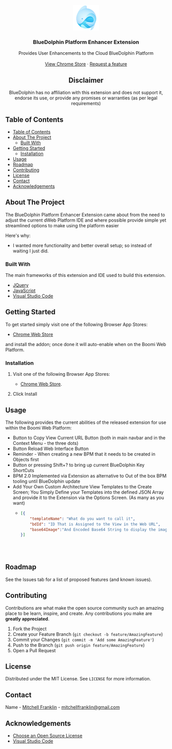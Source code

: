 <br />
<p align="center">
  <a href="logo/Logo.jpg">
    <img src="logo/Logo.jpg" alt="Logo" width="80" height="80">
  </a>

  <h3 align="center">BlueDolphin Platform Enhancer Extension</h3>

  <p align="center">
    Provides User Enhancements to the Cloud BlueDolphin Platform
    <br />
    <br />
    <a href="https://chrome.google.com/webstore/detail/bluedolphin-platform-enha/hdogaacdiofknhklffbmjcamndidnppa">View Chrome Store</a>
    ·
    <a href="https://github.com/mitchelljfranklin/BlueDolphin-Platform-Enhancer/issues">Request a feature</a>
  </p>
</p>

<h2 align="center">Disclaimer</h2>
  <p align="center">BlueDolphin has no affiliation with this extension and does not support it, endorse its use, or provide any promises or warranties (as per legal requirements)
  </p>

<!-- TABLE OF CONTENTS -->
## Table of Contents

- [Table of Contents](#table-of-contents)
- [About The Project](#about-the-project)
  - [Built With](#built-with)
- [Getting Started](#getting-started)
  - [Installation](#installation)
- [Usage](#usage)
- [Roadmap](#roadmap)
- [Contributing](#contributing)
- [License](#license)
- [Contact](#contact)
- [Acknowledgements](#acknowledgements)



<!-- ABOUT THE PROJECT -->
## About The Project

The BlueDolphin Platform Enhancer Extension came about from the need to adjust the current dWeb Platform IDE and where possible provide simple yet streamlined options to make using the platform easier


Here's why:
* I wanted more functionality and better overall setup; so instead of waiting I just did.



### Built With
The main frameworks of this extension and IDE used to build this extension.
* [JQuery](https://jquery.com)
* [JavaScript](https://www.javascript.com/)
* [Visual Studio Code](https://code.visualstudio.com/)



## Getting Started

To get started simply visit one of the following Browser App Stores:
* [Chrome Web Store](https://chrome.google.com/webstore/detail/bluedolphin-platform-enha/hdogaacdiofknhklffbmjcamndidnppa) 


and install the addon; once done it will auto-enable when on the Boomi Web Platform.


### Installation

1. Visit one of the following Browser App Stores:
   * [Chrome Web Store](https://chrome.google.com/webstore/detail/bluedolphin-platform-enha/hdogaacdiofknhklffbmjcamndidnppa).

2. Click Install


## Usage

The following provides the current abilities of the released extension for use within the Boomi Web Platform:

* Button to Copy View Current URL Button (both in main navbar and in the Context Menu - the three dots)
* Button Reload Web Interface Button
* Reminder - When creating a new BPM that it needs to be created in Objects first
* Button or pressing Shift+? to bring up current BlueDolphin Key ShortCuts
* BPM 2.0 Implemented via Extension as alternative to Out of the box BPM tooling until BlueDolphin update
* Add Your Own Custom Architecture View Templates to the Create Screen; You Simply Define your Templates into the defined JSON Array and provide it to the Extension via the Options Screen. (As many as you want)
  * ```json
    [{
        "templateName": "What do you want to call it",
        "bdId": "ID That is Assigned to the View in the Web URL",
        "base64Image":"And Encoded Base64 String to display the image of the View"
    }]





<!-- ROADMAP -->
## Roadmap

See the Issues tab for a list of proposed features (and known issues).


## Contributing

Contributions are what make the open source community such an amazing place to be learn, inspire, and create. Any contributions you make are **greatly appreciated**.

1. Fork the Project
2. Create your Feature Branch (`git checkout -b feature/AmazingFeature`)
3. Commit your Changes (`git commit -m 'Add some AmazingFeature'`)
4. Push to the Branch (`git push origin feature/AmazingFeature`)
5. Open a Pull Request




## License

Distributed under the MIT License. See `LICENSE` for more information.




## Contact

Name - [Mitchell Franklin](https://github.com/mitchelljfranklin) - mitchellfranklin@gmail.com





<!-- ACKNOWLEDGEMENTS -->
## Acknowledgements
* [Choose an Open Source License](https://choosealicense.com)
* [Visual Studio Code](https://code.visualstudio.com/)

